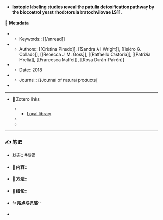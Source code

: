- #### Isotopic labeling studies reveal the patulin detoxification pathway by the biocontrol yeast rhodotorula kratochvilovae LS11.

#### 🔢 Metadata

  - * Keywords:: [[/unread]]

  - * Authors:: [[Cristina Pinedo]], [[Sandra A I Wright]], [[Isidro G. Collado]], [[Rebecca J. M. Goss]], [[Raffaello Castoria]], [[Patrizia Hrelia]], [[Francesca Maffei]], [[Rosa Durán-Patrón]]

  - * Date:: 2018

  - * Journal:: [[Journal of natural products]]

- 

---

- 🔗 Zotero links

  - * [Local library](zotero://select/items/1_3672L5DA)

  - 

  - 

---

### ✍️ 笔记

  - 状态:: #待读

* 
  #### 📖 内容:: 
* 
  #### 🧫 方法:: 
* 
  #### 💽 结论:: 
* 
  #### ✨ 亮点与灵感:: 
* 

